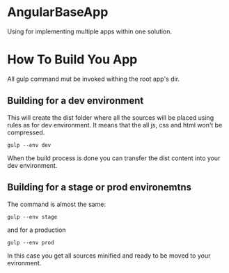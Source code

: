 # AngularBaseApp
Using for implementing multiple apps within one solution.


# How To Build You App
All gulp command mut be invoked withing the root app's dir.


## Building for a dev environment
This will create the dist folder where all the sources will be placed using rules as for dev environment.
It means that the all js, css and html won't be compressed.
```
gulp --env dev
```
When the build process is done you can transfer the dist content into your dev environment.

## Building for a stage or prod environemtns
The command is almost the same:
```
gulp --env stage
```
and for a production
```
gulp --env prod
```
In this case you get all sources minified and ready to be moved to your evironment.